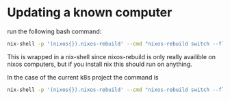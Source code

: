 
# Updating a known computer

run the following bash command:
```bash
nix-shell -p '(nixos{}).nixos-rebuild' --cmd "nixos-rebuild switch --flake .#hal9000 --target-host root@<IP_ADDRESS_OF_COMPUTER>"
```
This is wrapped in a nix-shell since nixos-rebuild is only really availible on nixos computers, but if you install nix this should run on anything.

In the case of the current k8s project the command is

```bash
nix-shell -p '(nixos{}).nixos-rebuild' --cmd "nixos-rebuild switch --flake .#hal9000 --target-host root@137.184.36.185"
```
